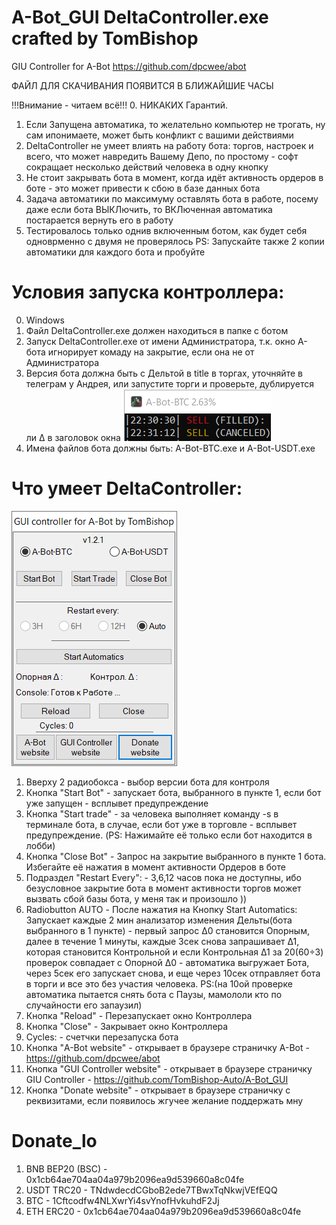 # A-Bot_GUI DeltaController.exe crafted by TomBishop
GIU Controller for A-Bot https://github.com/dpcwee/abot

ФАЙЛ ДЛЯ СКАЧИВАНИЯ ПОЯВИТСЯ В БЛИЖАЙШИЕ ЧАСЫ

!!!Внимание - читаем всё!!!
0. НИКАКИХ Гарантий.
1. Если Запущена автоматика, то желательно компьютер не трогать, ну сам ипонимаете, может быть конфликт с вашими действиями
2. DeltaController не умеет влиять на работу бота: торгов, настроек и всего, что может навредить Вашему Депо, по простому - софт сокращает несколько действий человека в одну кнопку
3. Не стоит закрывать бота в момент, когда идёт активность ордеров в боте - это может привести к сбою в базе данных бота
4. Задача автоматики по максимуму оставлять бота в работе, посему даже если бота ВЫКЛючить, то ВКЛюченная автоматика постарается вернуть его в работу
5. Тестировалось только однив включенным ботом, как будет себя одноврменно с двумя не проверялось PS: Запускайте также 2 копии автоматики для каждого бота и пробуйте

# Условия запуска контроллера:
0. Windows
1. Файл DeltaController.exe должен находиться в папке с ботом
2. Запуск DeltaController.exe от имени Администратора, т.к. окно А-бота игнорирует комаду на закрытие, если она не от Администратора
3. Версия бота должна быть с Дельтой в title в торгах, уточняйте в телеграм у Андрея, или запустите торги и проверьте, дублируется ли Δ в заголовок окна ![](./pic/A-Bot-Delta.png)
4. Имена файлов бота должны быть: A-Bot-BTC.exe и A-Bot-USDT.exe

# Что умеет DeltaController:
![](./pic/Main.png)
1. Вверху 2 радиобокса - выбор версии бота для контроля
2. Кнопка "Start Bot" - запускает бота, выбранного в пункте 1, если бот уже запущен - всплывет предупреждение
3. Кнопка "Start trade" - за человека выполняет команду -s в терминале бота, в случае, если бот уже в торговле - всплывет предупреждение. (PS: Нажимайте её только если бот находится в лобби)
4. Кнопка "Close Bot" - Запрос на закрытие выбранного в пункте 1 бота. Избегайте её нажатия в момент активности Ордеров в боте
5. Подраздел "Restart Every": - 3,6,12 часов пока не доступны, ибо безусловное закрытие бота в момент активности торгов может вызвать сбой базы бота, у меня так и произошло ))
6. Radiobutton AUTO - После нажатия на Кнопку Start Automatics: Запускает каждые 2 мин анализатор изменения Дельты(бота выбранного в 1 пункте) - первый запрос Δ0 становится Опорным, далее в течение 1 минуты, каждые 3сек снова запрашивает Δ1, которая становится Контрольной и если Контрольная Δ1 за 20(60÷3) проверок совпадает с Опорной Δ0 - автоматика выгружает Бота, через 5сек его запускает снова, и еще через 10сек отправляет бота в торги и все это без участия человека. PS:(на 10ой проверке автоматика пытается снять бота с Паузы, мамололи кто по случайности его запаузил)
8. Кнопка "Reload" - Перезапускает окно Контроллера
9. Кнопка "Close" - Закрывает окно Контроллера
10. Cycles: - счетчки перезапуска бота
11. Кнопка "A-Bot website" - открывает в браузере страничку A-Bot - https://github.com/dpcwee/abot
12. Кнопка "GUI Controller website" - открывает в браузере страничку GIU Controller - https://github.com/TomBishop-Auto/A-Bot_GUI
13. Кнопка "Donate website" - открывает в браузере страничку с реквизитами, если появилось жгучее желание поддержать мну

# Donate_lo

1. BNB BEP20 (BSC) - 0x1cb64ae704aa04a979b2096ea9d539660a8c04fe
2. USDT TRC20      - TNdwdecdCGboB2ede7TBwxTqNkwjVEfEQQ
3. BTC             - 1Cftcodfw4NLXwrYi4svYnofHvkuhdF2Jj
4. ETH ERC20       - 0x1cb64ae704aa04a979b2096ea9d539660a8c04fe
